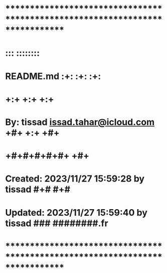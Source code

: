 # **************************************************************************** #
#                                                                              #
#                                                         :::      ::::::::    #
#    README.md                                          :+:      :+:    :+:    #
#                                                     +:+ +:+         +:+      #
#    By: tissad <issad.tahar@icloud.com>            +#+  +:+       +#+         #
#                                                 +#+#+#+#+#+   +#+            #
#    Created: 2023/11/27 15:59:28 by tissad            #+#    #+#              #
#    Updated: 2023/11/27 15:59:40 by tissad           ###   ########.fr        #
#                                                                              #
# **************************************************************************** #


